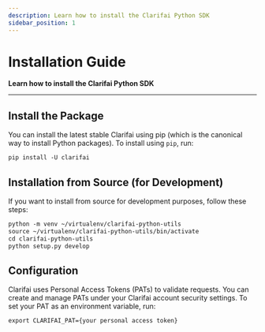 ```yaml
---
description: Learn how to install the Clarifai Python SDK
sidebar_position: 1
---
```


# Installation Guide

**Learn how to install the Clarifai Python SDK**
<hr />

## Install the Package

You can install the latest stable Clarifai using pip (which is the canonical way to install Python packages). To install using `pip`, run:

```default
pip install -U clarifai
```

## Installation from Source (for Development)

If you want to install from source for development purposes, follow these steps:

```default
python -m venv ~/virtualenv/clarifai-python-utils
source ~/virtualenv/clarifai-python-utils/bin/activate
cd clarifai-python-utils
python setup.py develop
```

## Configuration

Clarifai uses Personal Access Tokens (PATs) to validate requests. You can create and manage PATs under your Clarifai account security settings. To set your PAT as an environment variable, run:

```default
export CLARIFAI_PAT={your personal access token}
```
